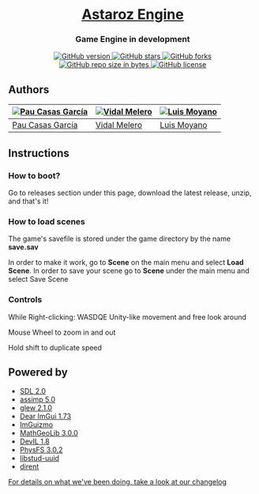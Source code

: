 <h1 align="center"><a href="https://github.com/tacos-upc/Astaroz-Engine">Astaroz Engine</a></h1>
<h3 align="center">Game Engine in development</h3>
<p align="center">
  <a href="https://github.com/tacos-upc/Astaroz-Engine/releases">
    <img alt="GitHub version" src="https://img.shields.io/github/v/release/tacos-upc/Astaroz-Engine?include_prereleases">
  </a>
  <a href="https://github.com/tacos-upc/Astaroz-Engine/stargazers/">
    <img alt="GitHub stars" src="https://img.shields.io/github/stars/tacos-upc/Astaroz-Engine.svg">
  </a>
  <a href="https://github.com/tacos-upc/Astaroz-Engine/network/">
    <img alt="GitHub forks" src="https://img.shields.io/github/forks/tacos-upc/Astaroz-Engine.svg">
  </a>
  <a href="https://github.com/tacos-upc/Astaroz-Engine/">
    <img alt="GitHub repo size in bytes" src="https://img.shields.io/github/repo-size/tacos-upc/Astaroz-Engine.svg">
  </a>
  <a href="https://github.com/tacos-upc/Astaroz-Engine/blob/master/LICENSE">
    <img alt="GitHub license" src="https://img.shields.io/github/license/tacos-upc/Astaroz-Engine.svg">
  </a>
</p>

## Authors
| [![Pau Casas García](https://github.com/Pacasasgar.png?size=100)]( https://github.com/Pacasasgar) | [![Vidal Melero](https://github.com/vidalmelero.png?size=100)](https://github.com/vidalmelero) | [![Luis Moyano](https://github.com/luismoyano.png?size=100)](https://github.com/luismoyano) |
| ---- | ---- | ---- |
| [Pau Casas García](https://github.com/Pacasasgar) | [Vidal Melero](https://github.com/vidalmelero) | [Luis Moyano](https://github.com/luismoyano)

## Instructions

### How to boot?
<p> Go to releases section under this page, download the latest release, unzip, and that's it! </p>

### How to load scenes
<p> The game's savefile is stored under the game directory by the name <strong>save.sav</strong> </p>
<p> In order to make it work, go to <strong>Scene</strong> on the main menu and select <strong>Load Scene</strong>. In order to save your scene go to <strong>Scene</strong> under the main menu and select </strong>Save Scene</strong></p>

###	Controls
<p>While Right-clicking: WASDQE Unity-like movement and free look around</p>
<p>Mouse Wheel to zoom in and out</p>
<p>Hold shift to duplicate speed</p>

## Powered by

* [SDL 2.0](https://www.libsdl.org/)
* [assimp 5.0](https://github.com/assimp/assimp/)
* [glew 2.1.0](http://glew.sourceforge.net/)
* [Dear ImGui 1.73](https://github.com/ocornut/imgui/)
* [ImGuizmo](https://github.com/CedricGuillemet/ImGuizmo)
* [MathGeoLib 3.0.0](https://github.com/juj/MathGeoLib/)
* [DevIL 1.8](http://openil.sourceforge.net/)
* [PhysFS 3.0.2](https://icculus.org/pipermail/physfs/2019-March/001280.html)
* [libstud-uuid](https://github.com/libstud/libstud-uuid)
* [dirent](https://github.com/tronkko/dirent)

<a href="https://github.com/tacos-upc/Astaroz-Engine/blob/develop/CHANGELOG.md"> For details on what we've been doing, take a look at our changelog</a>
